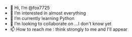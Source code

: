 - 👋 Hi, I’m @fox7725
- 👀 I’m interested in almost everything
- 🌱 I’m currently learning Python
- 💞️ I’m looking to collaborate on ...I don't know yet
- 📫 How to reach me : think strongly to me and I'll appear

<!---
fox7725/fox7725 is a ✨ special ✨ repository because its `README.md` (this file) appears on your GitHub profile.
You can click the Preview link to take a look at your changes.
--->

